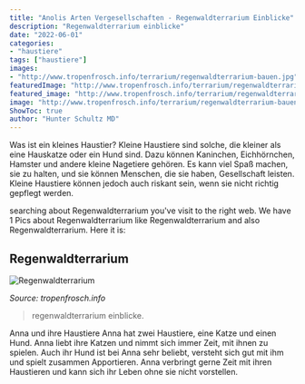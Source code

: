 ```yaml
---
title: "Anolis Arten Vergesellschaften - Regenwaldterrarium Einblicke"
description: "Regenwaldterrarium einblicke"
date: "2022-06-01"
categories:
- "haustiere"
tags: ["haustiere"]
images:
- "http://www.tropenfrosch.info/terrarium/regenwaldterrarium-bauen.jpg"
featuredImage: "http://www.tropenfrosch.info/terrarium/regenwaldterrarium-bauen.jpg"
featured_image: "http://www.tropenfrosch.info/terrarium/regenwaldterrarium-bauen.jpg"
image: "http://www.tropenfrosch.info/terrarium/regenwaldterrarium-bauen.jpg"
ShowToc: true
author: "Hunter Schultz MD"
---
```



Was ist ein kleines Haustier?
Kleine Haustiere sind solche, die kleiner als eine Hauskatze oder ein Hund sind. Dazu können Kaninchen, Eichhörnchen, Hamster und andere kleine Nagetiere gehören. Es kann viel Spaß machen, sie zu halten, und sie können Menschen, die sie haben, Gesellschaft leisten. Kleine Haustiere können jedoch auch riskant sein, wenn sie nicht richtig gepflegt werden.

	

		
searching about Regenwaldterrarium you've visit to the right web. We have 1 Pics about Regenwaldterrarium like Regenwaldterrarium and also Regenwaldterrarium. Here it is:
		
    
## Regenwaldterrarium

<img loading=lazy src="http://www.tropenfrosch.info/terrarium/regenwaldterrarium-bauen.jpg" onerror="this.onerror=null;this.src='https://tse3.mm.bing.net/th?id=OIP.2PkqvcAM23w28sSYWYAG7AAAAA&amp;pid=15.1';" alt="Regenwaldterrarium">

_Source: tropenfrosch.info_

>regenwaldterrarium einblicke. 

	

Anna und ihre Haustiere
Anna hat zwei Haustiere, eine Katze und einen Hund. Anna liebt ihre Katzen und nimmt sich immer Zeit, mit ihnen zu spielen. Auch ihr Hund ist bei Anna sehr beliebt, versteht sich gut mit ihm und spielt zusammen Apportieren. Anna verbringt gerne Zeit mit ihren Haustieren und kann sich ihr Leben ohne sie nicht vorstellen.

